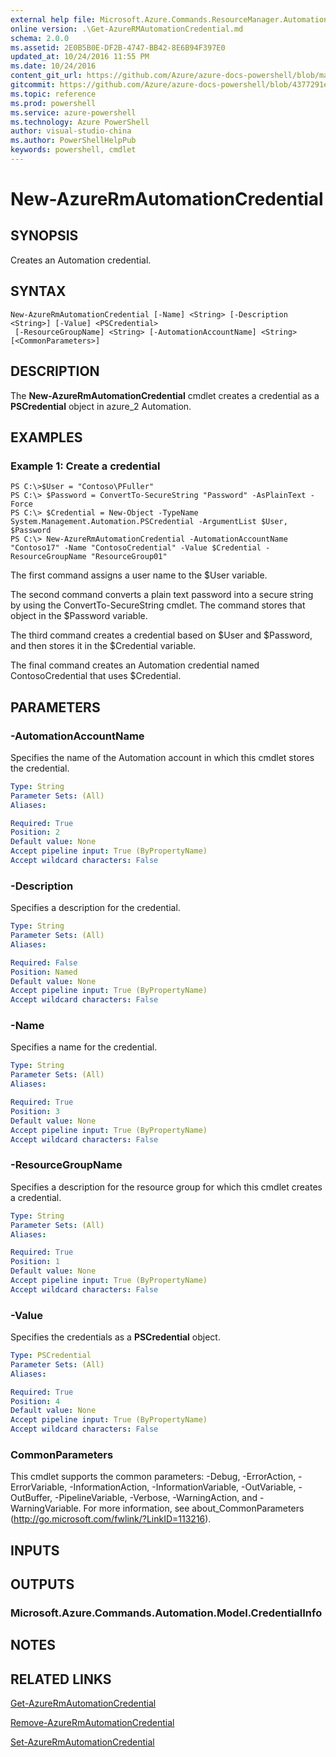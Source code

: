 ```yaml
---
external help file: Microsoft.Azure.Commands.ResourceManager.Automation.dll-Help.xml
online version: .\Get-AzureRMAutomationCredential.md
schema: 2.0.0
ms.assetid: 2E0B5B0E-DF2B-4747-BB42-8E6B94F397E0
updated_at: 10/24/2016 11:55 PM
ms.date: 10/24/2016
content_git_url: https://github.com/Azure/azure-docs-powershell/blob/master/azureps-cmdlets-docs/ResourceManager/AzureRM.Automation/v1.0.12/New-AzureRMAutomationCredential.md
gitcommit: https://github.com/Azure/azure-docs-powershell/blob/4377291ee360e58e2c1c5d644155daf6a0279055/azureps-cmdlets-docs/ResourceManager/AzureRM.Automation/v1.0.12/New-AzureRMAutomationCredential.md
ms.topic: reference
ms.prod: powershell
ms.service: azure-powershell
ms.technology: Azure PowerShell
author: visual-studio-china
ms.author: PowerShellHelpPub
keywords: powershell, cmdlet
---
```


# New-AzureRmAutomationCredential

## SYNOPSIS
Creates an Automation credential.

## SYNTAX

```
New-AzureRmAutomationCredential [-Name] <String> [-Description <String>] [-Value] <PSCredential>
 [-ResourceGroupName] <String> [-AutomationAccountName] <String> [<CommonParameters>]
```

## DESCRIPTION
The **New-AzureRmAutomationCredential** cmdlet creates a credential as a **PSCredential** object in azure_2 Automation.

## EXAMPLES

### Example 1: Create a credential
```
PS C:\>$User = "Contoso\PFuller"
PS C:\> $Password = ConvertTo-SecureString "Password" -AsPlainText -Force
PS C:\> $Credential = New-Object -TypeName System.Management.Automation.PSCredential -ArgumentList $User, $Password
PS C:\> New-AzureRmAutomationCredential -AutomationAccountName "Contoso17" -Name "ContosoCredential" -Value $Credential -ResourceGroupName "ResourceGroup01"
```

The first command assigns a user name to the $User variable.

The second command converts a plain text password into a secure string by using the ConvertTo-SecureString cmdlet.
The command stores that object in the $Password variable.

The third command creates a credential based on $User and $Password, and then stores it in the $Credential variable.

The final command creates an Automation credential named ContosoCredential that uses $Credential.

## PARAMETERS

### -AutomationAccountName
Specifies the name of the Automation account in which this cmdlet stores the credential.

```yaml
Type: String
Parameter Sets: (All)
Aliases: 

Required: True
Position: 2
Default value: None
Accept pipeline input: True (ByPropertyName)
Accept wildcard characters: False
```

### -Description
Specifies a description for the credential.

```yaml
Type: String
Parameter Sets: (All)
Aliases: 

Required: False
Position: Named
Default value: None
Accept pipeline input: True (ByPropertyName)
Accept wildcard characters: False
```

### -Name
Specifies a name for the credential.

```yaml
Type: String
Parameter Sets: (All)
Aliases: 

Required: True
Position: 3
Default value: None
Accept pipeline input: True (ByPropertyName)
Accept wildcard characters: False
```

### -ResourceGroupName
Specifies a description for the resource group for which this cmdlet creates a credential.

```yaml
Type: String
Parameter Sets: (All)
Aliases: 

Required: True
Position: 1
Default value: None
Accept pipeline input: True (ByPropertyName)
Accept wildcard characters: False
```

### -Value
Specifies the credentials as a **PSCredential** object.

```yaml
Type: PSCredential
Parameter Sets: (All)
Aliases: 

Required: True
Position: 4
Default value: None
Accept pipeline input: True (ByPropertyName)
Accept wildcard characters: False
```

### CommonParameters
This cmdlet supports the common parameters: -Debug, -ErrorAction, -ErrorVariable, -InformationAction, -InformationVariable, -OutVariable, -OutBuffer, -PipelineVariable, -Verbose, -WarningAction, and -WarningVariable. For more information, see about_CommonParameters (http://go.microsoft.com/fwlink/?LinkID=113216).

## INPUTS

## OUTPUTS

### Microsoft.Azure.Commands.Automation.Model.CredentialInfo

## NOTES

## RELATED LINKS

[Get-AzureRmAutomationCredential](./Get-AzureRMAutomationCredential.md)

[Remove-AzureRmAutomationCredential](./Remove-AzureRMAutomationCredential.md)

[Set-AzureRmAutomationCredential](./Set-AzureRMAutomationCredential.md)


